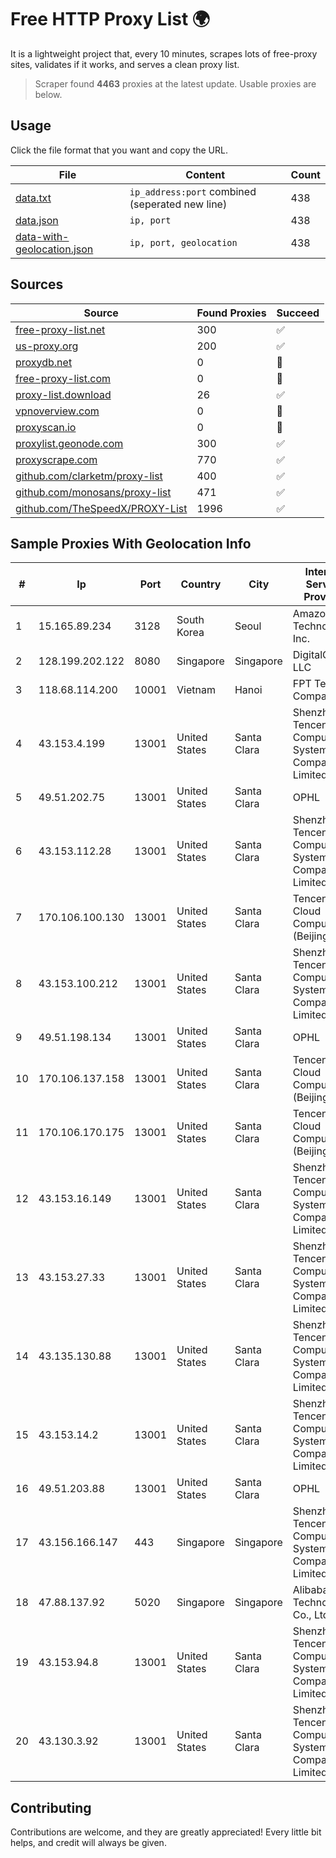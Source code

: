 
# Free HTTP Proxy List 🌍

It is a lightweight project that, every 10 minutes, scrapes lots of free-proxy sites, validates if it works, and serves a clean proxy list.


> Scraper found **4463** proxies at the latest update. Usable proxies are below.

## Usage

Click the file format that you want and copy the URL.


|File|Content|Count|
|----|-------|-----|
|[data.txt](https://raw.githubusercontent.com/themiralay/Proxy-List-World/master/data.txt)|`ip_address:port` combined (seperated new line)|438|
|[data.json](https://raw.githubusercontent.com/themiralay/Proxy-List-World/master/data.json)|`ip, port`|438|
|[data-with-geolocation.json](https://raw.githubusercontent.com/themiralay/Proxy-List-World/master/data-with-geolocation.json)|`ip, port, geolocation`|438|

## Sources

|Source|Found Proxies|Succeed|
|------|-------------|-------|
|[free-proxy-list.net](https://free-proxy-list.net)|300|✅|
|[us-proxy.org](https://www.us-proxy.org)|200|✅|
|[proxydb.net](http://proxydb.net)|0|🚫|
|[free-proxy-list.com](https://free-proxy-list.com/?page=&port=&type%5B%5D=http&type%5B%5D=https&up_time=0&search=Search)|0|🚫|
|[proxy-list.download](https://www.proxy-list.download/HTTP)|26|✅|
|[vpnoverview.com](https://vpnoverview.com/privacy/anonymous-browsing/free-proxy-servers)|0|🚫|
|[proxyscan.io](https://www.proxyscan.io)|0|🚫|
|[proxylist.geonode.com](https://proxylist.geonode.com/api/proxy-list?limit=300&page=1&sort_by=lastChecked&sort_type=desc&protocols=http,https)|300|✅|
|[proxyscrape.com](https://api.proxyscrape.com/v2/?request=displayproxies&protocol=http&timeout=10000&country=all&ssl=all&anonymity=all)|770|✅|
|[github.com/clarketm/proxy-list](https://raw.githubusercontent.com/clarketm/proxy-list/master/proxy-list-raw.txt)|400|✅|
|[github.com/monosans/proxy-list](https://raw.githubusercontent.com/monosans/proxy-list/main/proxies/http.txt)|471|✅|
|[github.com/TheSpeedX/PROXY-List](https://raw.githubusercontent.com/TheSpeedX/PROXY-List/master/http.txt)|1996|✅|


## Sample Proxies With Geolocation Info

|#|Ip|Port|Country|City|Internet Service Provider|
|-|--|----|-------|----|-------------------------|
|1|15.165.89.234|3128|South Korea|Seoul|Amazon Technologies Inc.|
|2|128.199.202.122|8080|Singapore|Singapore|DigitalOcean, LLC|
|3|118.68.114.200|10001|Vietnam|Hanoi|FPT Telecom Company|
|4|43.153.4.199|13001|United States|Santa Clara|Shenzhen Tencent Computer Systems Company Limited|
|5|49.51.202.75|13001|United States|Santa Clara|OPHL|
|6|43.153.112.28|13001|United States|Santa Clara|Shenzhen Tencent Computer Systems Company Limited|
|7|170.106.100.130|13001|United States|Santa Clara|Tencent Cloud Computing (Beijing) Co|
|8|43.153.100.212|13001|United States|Santa Clara|Shenzhen Tencent Computer Systems Company Limited|
|9|49.51.198.134|13001|United States|Santa Clara|OPHL|
|10|170.106.137.158|13001|United States|Santa Clara|Tencent Cloud Computing (Beijing) Co|
|11|170.106.170.175|13001|United States|Santa Clara|Tencent Cloud Computing (Beijing) Co|
|12|43.153.16.149|13001|United States|Santa Clara|Shenzhen Tencent Computer Systems Company Limited|
|13|43.153.27.33|13001|United States|Santa Clara|Shenzhen Tencent Computer Systems Company Limited|
|14|43.135.130.88|13001|United States|Santa Clara|Shenzhen Tencent Computer Systems Company Limited|
|15|43.153.14.2|13001|United States|Santa Clara|Shenzhen Tencent Computer Systems Company Limited|
|16|49.51.203.88|13001|United States|Santa Clara|OPHL|
|17|43.156.166.147|443|Singapore|Singapore|Shenzhen Tencent Computer Systems Company Limited|
|18|47.88.137.92|5020|Singapore|Singapore|Alibaba (US) Technology Co., Ltd.|
|19|43.153.94.8|13001|United States|Santa Clara|Shenzhen Tencent Computer Systems Company Limited|
|20|43.130.3.92|13001|United States|Santa Clara|Shenzhen Tencent Computer Systems Company Limited|



## Contributing

Contributions are welcome, and they are greatly appreciated! Every
little bit helps, and credit will always be given.

